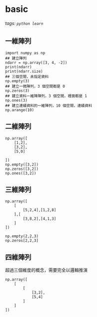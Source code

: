 # basic
###### tags: `python learn`

## 一維陣列
```python=
import numpy as np
## 建立陣列
ndarr = np.array([3, 4, -2])
print(ndarr)
print(ndarr.size)
## 三個空間，未指定資料
np.empty(3)
## 建立一微陣列，3 個空間都是 0
np.zeros(3)
## 建立資料ㄧ維陣陣列，3 個空間，裡面都是 1
np.ones(3)
## 建立連續資料的一維陣列，10 個空間，連續資料
np.arange(10)
```
## 二維陣列
```python=
np.array([
    [1,2],
    [3,2],
    [5,0]

])
np.empty([3,2])
np.zeros([3,2])
np.ones([3,2])
```

## 三維陣列
```python=
np.array([
    [
        [5,2,4],[1,2,8]
    ],[
        [3,8,2],[4,1,3]
    ]
])

np.empty(2,2,3)
np.zeros[2,2,3]
```

## 四維陣列
超過三個維度的概念，需要完全以邏輯推演
```python=
np.array([
    [
        [
            [3,2],
            [5,4]
        ]
    ]
])

```